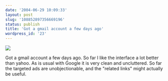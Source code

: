 ```yaml
---
date: '2004-06-29 10:09:33'
layout: post
slug: '108852897356669196'
status: publish
title: 'Got a gmail account a few days ago'
wordpress_id: '23'
---
```


[![](http://photos1.blogger.com/img/248/1104/320/Fullscreen%20capture%206%2029%202004%2010%2006%2050.jpg)](/img/Fullscreen%20capture%206%2029%202004%2010%2006%2050.jpg)

Got a gmail account a few days ago.  So far I like the interface a lot better than yahoo.  As is usual with Google it is very clean and uncluttered.  So far the targeted ads are unobjectionable, and the "related links" might actually be useful.
